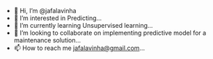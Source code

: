 - 👋 Hi, I’m @jafalavinha
- 👀 I’m interested in Predicting...
- 🌱 I’m currently learning Unsupervised learning...
- 💞️ I’m looking to collaborate on implementing predictive model for a maintenance solution...
- 📫 How to reach me jafalavinha@gmail.com...

<!---
jafalavinha/jafalavinha is a ✨ special ✨ repository because its `README.md` (this file) appears on your GitHub profile.
You can click the Preview link to take a look at your changes.
--->
